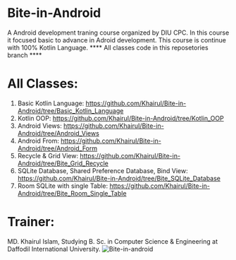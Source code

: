 # Bite-in-Android
A Android development traning course organized by DIU CPC. In this course it focused basic to advance in Adroid development. This course is continue with 100% Kotlin Language. **** All classes code in this reposetories branch ****

# All Classes:
1. Basic Kotlin Language: https://github.com/KhairuI/Bite-in-Android/tree/Basic_Kotlin_Language
2. Kotlin OOP: https://github.com/KhairuI/Bite-in-Android/tree/Kotlin_OOP
3. Android Views: https://github.com/KhairuI/Bite-in-Android/tree/Android_Views
4. Android From: https://github.com/KhairuI/Bite-in-Android/tree/Android_Form
5. Recycle & Grid View: https://github.com/KhairuI/Bite-in-Android/tree/Bite_Grid_Recycle
6. SQLite Database, Shared Preference Database, Bind View: https://github.com/KhairuI/Bite-in-Android/tree/Bite_SQLite_Database
7. Room SQLite with single Table: https://github.com/KhairuI/Bite-in-Android/tree/Bite_Room_Single_Table
# Trainer:
MD. Khairul Islam, Studying B. Sc. in Computer Science & Engineering at Daffodil International University. 
![Bite-in-android](https://user-images.githubusercontent.com/48696824/111815784-437ce600-8906-11eb-983b-2fbefc4def3f.jpg)
